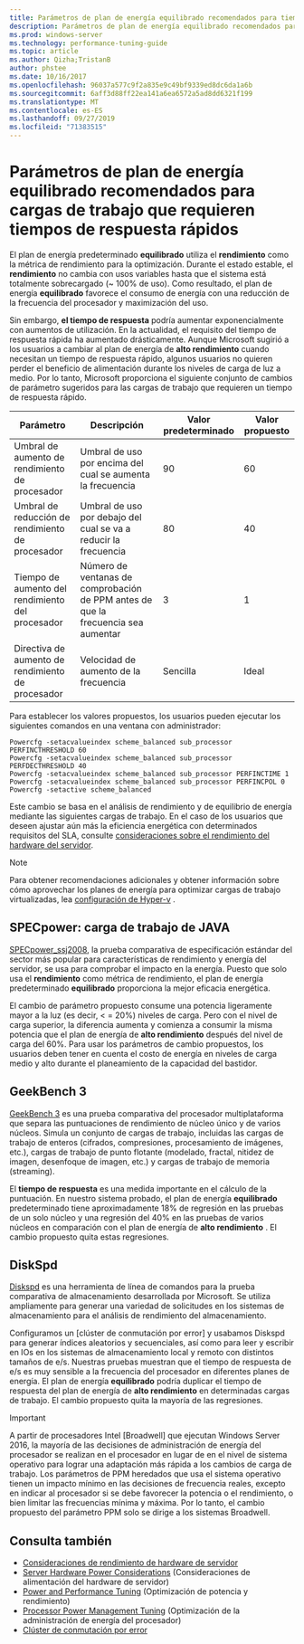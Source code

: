 ```yaml
---
title: Parámetros de plan de energía equilibrado recomendados para tiempos de respuesta rápidos
description: Parámetros de plan de energía equilibrado recomendados para el tiempo de respuesta rápida
ms.prod: windows-server
ms.technology: performance-tuning-guide
ms.topic: article
ms.author: Qizha;TristanB
author: phstee
ms.date: 10/16/2017
ms.openlocfilehash: 96037a577c9f2a835e9c49bf9339ed8dc6da1a6b
ms.sourcegitcommit: 6aff3d88ff22ea141a6ea6572a5ad8dd6321f199
ms.translationtype: MT
ms.contentlocale: es-ES
ms.lasthandoff: 09/27/2019
ms.locfileid: "71383515"
---
```

# <a name="recommended-balanced-power-plan-parameters-for-workloads-requiring-quick-response-times"></a>Parámetros de plan de energía equilibrado recomendados para cargas de trabajo que requieren tiempos de respuesta rápidos

El plan de energía predeterminado **equilibrado** utiliza el **rendimiento** como la métrica de rendimiento para la optimización. Durante el estado estable, el **rendimiento** no cambia con usos variables hasta que el sistema está totalmente sobrecargado (~ 100% de uso).  Como resultado, el plan de energía **equilibrado** favorece el consumo de energía con una reducción de la frecuencia del procesador y maximización del uso.

Sin embargo, **el tiempo de respuesta** podría aumentar exponencialmente con aumentos de utilización. En la actualidad, el requisito del tiempo de respuesta rápida ha aumentado drásticamente. Aunque Microsoft sugirió a los usuarios a cambiar al plan de energía de **alto rendimiento** cuando necesitan un tiempo de respuesta rápido, algunos usuarios no quieren perder el beneficio de alimentación durante los niveles de carga de luz a medio. Por lo tanto, Microsoft proporciona el siguiente conjunto de cambios de parámetro sugeridos para las cargas de trabajo que requieren un tiempo de respuesta rápido.


| Parámetro | Descripción | Valor predeterminado | Valor propuesto |
|------------------------|--------------------------------------------------------------------------------------------------------------------------------------------------------|----------------------------------------------------------------------------------|-----------------------------------------------------------------------------------------------------------------------------------------------------------|
| Umbral de aumento de rendimiento de procesador | Umbral de uso por encima del cual se aumenta la frecuencia | 90 | 60 |
| Umbral de reducción de rendimiento de procesador | Umbral de uso por debajo del cual se va a reducir la frecuencia | 80 | 40 |
| Tiempo de aumento del rendimiento del procesador | Número de ventanas de comprobación de PPM antes de que la frecuencia sea aumentar | 3 | 1 |
| Directiva de aumento de rendimiento de procesador | Velocidad de aumento de la frecuencia | Sencilla | Ideal |

Para establecer los valores propuestos, los usuarios pueden ejecutar los siguientes comandos en una ventana con administrador:

``` syntax
Powercfg -setacvalueindex scheme_balanced sub_processor PERFINCTHRESHOLD 60
Powercfg -setacvalueindex scheme_balanced sub_processor PERFDECTHRESHOLD 40
Powercfg -setacvalueindex scheme_balanced sub_processor PERFINCTIME 1
Powercfg -setacvalueindex scheme_balanced sub_processor PERFINCPOL 0
Powercfg -setactive scheme_balanced
```

Este cambio se basa en el análisis de rendimiento y de equilibrio de energía mediante las siguientes cargas de trabajo. En el caso de los usuarios que deseen ajustar aún más la eficiencia energética con determinados requisitos del SLA, consulte [consideraciones sobre el rendimiento del hardware del servidor](../power.md).

>[!Note]
> Para obtener recomendaciones adicionales y obtener información sobre cómo aprovechar los planes de energía para optimizar cargas de trabajo virtualizadas, lea [configuración de Hyper-v](../../role/hyper-v-server/configuration.md) .

## <a name="specpower--java-workload"></a>SPECpower: carga de trabajo de JAVA

[SPECpower\_ssj2008](http://spec.org/power_ssj2008/), la prueba comparativa de especificación estándar del sector más popular para características de rendimiento y energía del servidor, se usa para comprobar el impacto en la energía. Puesto que solo usa el **rendimiento** como métrica de rendimiento, el plan de energía predeterminado **equilibrado** proporciona la mejor eficacia energética.

El cambio de parámetro propuesto consume una potencia ligeramente mayor a la luz (es decir, < = 20%) niveles de carga. Pero con el nivel de carga superior, la diferencia aumenta y comienza a consumir la misma potencia que el plan de energía de **alto rendimiento** después del nivel de carga del 60%. Para usar los parámetros de cambio propuestos, los usuarios deben tener en cuenta el costo de energía en niveles de carga medio y alto durante el planeamiento de la capacidad del bastidor.

## <a name="geekbench-3"></a>GeekBench 3

[GeekBench 3](http://www.geekbench.com/geekbench3/) es una prueba comparativa del procesador multiplataforma que separa las puntuaciones de rendimiento de núcleo único y de varios núcleos. Simula un conjunto de cargas de trabajo, incluidas las cargas de trabajo de enteros (cifrados, compresiones, procesamiento de imágenes, etc.), cargas de trabajo de punto flotante (modelado, fractal, nitidez de imagen, desenfoque de imagen, etc.) y cargas de trabajo de memoria (streaming).

El **tiempo de respuesta** es una medida importante en el cálculo de la puntuación. En nuestro sistema probado, el plan de energía **equilibrado** predeterminado tiene aproximadamente 18% de regresión en las pruebas de un solo núcleo y una regresión del 40% en las pruebas de varios núcleos en comparación con el plan de energía de **alto rendimiento** . El cambio propuesto quita estas regresiones.

## <a name="diskspd"></a>DiskSpd

[Diskspd](https://en.wikipedia.org/wiki/Diskspd) es una herramienta de línea de comandos para la prueba comparativa de almacenamiento desarrollada por Microsoft. Se utiliza ampliamente para generar una variedad de solicitudes en los sistemas de almacenamiento para el análisis de rendimiento del almacenamiento.

Configuramos un [clúster de conmutación por error] y usabamos Diskspd para generar índices aleatorios y secuenciales, así como para leer y escribir en IOs en los sistemas de almacenamiento local y remoto con distintos tamaños de e/s. Nuestras pruebas muestran que el tiempo de respuesta de e/s es muy sensible a la frecuencia del procesador en diferentes planes de energía. El plan de energía **equilibrado** podría duplicar el tiempo de respuesta del plan de energía de **alto rendimiento** en determinadas cargas de trabajo. El cambio propuesto quita la mayoría de las regresiones.

>[!Important]
>A partir de procesadores Intel [Broadwell] que ejecutan Windows Server 2016, la mayoría de las decisiones de administración de energía del procesador se realizan en el procesador en lugar de en el nivel de sistema operativo para lograr una adaptación más rápida a los cambios de carga de trabajo. Los parámetros de PPM heredados que usa el sistema operativo tienen un impacto mínimo en las decisiones de frecuencia reales, excepto en indicar al procesador si se debe favorecer la potencia o el rendimiento, o bien limitar las frecuencias mínima y máxima. Por lo tanto, el cambio propuesto del parámetro PPM solo se dirige a los sistemas Broadwell.

## <a name="see-also"></a>Consulta también
- [Consideraciones de rendimiento de hardware de servidor](../index.md)
- [Server Hardware Power Considerations](../power.md) (Consideraciones de alimentación del hardware de servidor)
- [Power and Performance Tuning](power-performance-tuning.md) (Optimización de potencia y rendimiento)
- [Processor Power Management Tuning](processor-power-management-tuning.md) (Optimización de la administración de energía del procesador)
- [Clúster de conmutación por error](https://technet.microsoft.com/library/cc725923.aspx)
